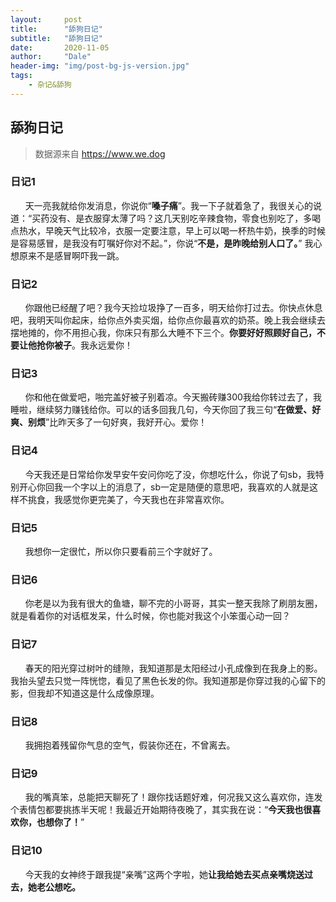 ```yaml
---
layout:     post
title:      "舔狗日记"
subtitle:   "舔狗日记"
date:       2020-11-05
author:     "Dale"
header-img: "img/post-bg-js-version.jpg"
tags:
    - 杂记&舔狗 
---
```


## 舔狗日记
> 数据源来自 https://www.we.dog 

### 日记1
&#160;&#160; &#160; &#160;天一亮我就给你发消息，你说你“**嗓子痛**”。我一下子就着急了，我很关心的说道：“买药没有、是衣服穿太薄了吗？这几天别吃辛辣食物，零食也别吃了，多喝点热水，早晚天气比较冷，衣服一定要注意，早上可以喝一杯热牛奶，换季的时候是容易感冒，是我没有叮嘱好你对不起。”，你说“**不是，是昨晚给别人口了。**” 我心想原来不是感冒啊吓我一跳。

### 日记2
&#160;&#160; &#160; &#160;你跟他已经醒了吧？我今天捡垃圾挣了一百多，明天给你打过去。你快点休息吧，我明天叫你起床，给你点外卖买烟，给你点你最喜欢的奶茶。晚上我会继续去摆地摊的，你不用担心我，你床只有那么大睡不下三个。**你要好好照顾好自己，不要让他抢你被子**。我永远爱你！

### 日记3
&#160;&#160; &#160; &#160;你和他在做爱吧，啪完盖好被子别着凉。今天搬砖赚300我给你转过去了，我睡啦，继续努力赚钱给你。可以的话多回我几句，今天你回了我三句“**在做爱、好爽、别烦**”比昨天多了一句好爽，我好开心。爱你！

### 日记4
&#160;&#160; &#160; &#160;今天我还是日常给你发早安午安问你吃了没，你想吃什么，你说了句sb，我特别开心你回我一个字以上的消息了，sb一定是随便的意思吧，我喜欢的人就是这样不挑食，我感觉你更完美了，今天我也在非常喜欢你。

### 日记5
&#160;&#160; &#160; &#160;我想你一定很忙，所以你只要看前三个字就好了。

### 日记6
&#160;&#160; &#160; &#160;你老是以为我有很大的鱼塘，聊不完的小哥哥，其实一整天我除了刷朋友圈，就是看着你的对话框发呆，什么时候，你也能对我这个小笨蛋心动一回？

### 日记7
&#160;&#160; &#160; &#160;春天的阳光穿过树叶的缝隙，我知道那是太阳经过小孔成像到在我身上的影。我抬头望去只觉一阵恍惚，看见了黑色长发的你。我知道那是你穿过我的心留下的影，但我却不知道这是什么成像原理。

### 日记8
&#160;&#160; &#160; &#160;我拥抱着残留你气息的空气，假装你还在，不曾离去。

### 日记9
&#160;&#160; &#160; &#160;我的嘴真笨，总能把天聊死了！跟你找话题好难，何况我又这么喜欢你，连发个表情包都要挑拣半天呢！我最近开始期待夜晚了，其实我在说：“**今天我也很喜欢你，也想你了！**”

### 日记10
&#160;&#160; &#160; &#160;今天我的女神终于跟我提“亲嘴”这两个字啦，她**让我给她去买点亲嘴烧送过去，她老公想吃。**
